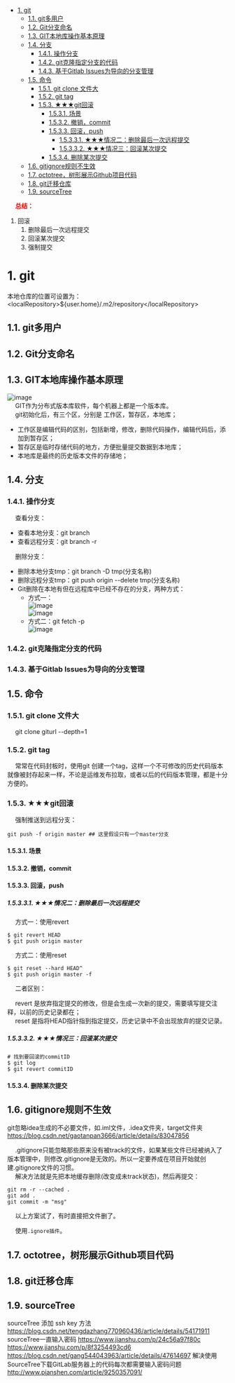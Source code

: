 
<!-- TOC -->

- [1. git](#1-git)
    - [1.1. git多用户](#11-git多用户)
    - [1.2. Git分支命名](#12-git分支命名)
    - [1.3. GIT本地库操作基本原理](#13-git本地库操作基本原理)
    - [1.4. 分支](#14-分支)
        - [1.4.1. 操作分支](#141-操作分支)
        - [1.4.2. git克隆指定分支的代码](#142-git克隆指定分支的代码)
        - [1.4.3. 基于Gitlab Issues为导向的分支管理](#143-基于gitlab-issues为导向的分支管理)
    - [1.5. 命令](#15-命令)
        - [1.5.1. git clone 文件大](#151-git-clone-文件大)
        - [1.5.2. git tag](#152-git-tag)
        - [1.5.3. ★★★git回滚](#153-★★★git回滚)
            - [1.5.3.1. 场景](#1531-场景)
            - [1.5.3.2. 撤销，commit](#1532-撤销commit)
            - [1.5.3.3. 回滚，push](#1533-回滚push)
                - [1.5.3.3.1. ★★★情况二：删除最后一次远程提交](#15331-★★★情况二删除最后一次远程提交)
                - [1.5.3.3.2. ★★★情况三：回滚某次提交](#15332-★★★情况三回滚某次提交)
            - [1.5.3.4. 删除某次提交](#1534-删除某次提交)
    - [1.6. gitignore规则不生效](#16-gitignore规则不生效)
    - [1.7. octotree，树形展示Github项目代码](#17-octotree树形展示github项目代码)
    - [1.8. git迁移仓库](#18-git迁移仓库)
    - [1.9. sourceTree](#19-sourcetree)

<!-- /TOC -->


&emsp; **<font color = "red">总结：</font>**  
1. 回滚  
    1. 删除最后一次远程提交
    2. 回滚某次提交
    3. 强制提交  


# 1. git

<!--
Git 实用技巧记录 
https://mp.weixin.qq.com/s/vQ5uzwGmvvI844Ehj2iZ9w

用21张图，把Git 工作原理彻底说清楚 
https://mp.weixin.qq.com/s/tzq0dBTSqpp-V89L5Y1IOg

git clone时报RPC failed; curl 18 transfer closed with outstanding read data remaining
https://www.cnblogs.com/zjfjava/p/10392150.html

git书籍  
https://mp.weixin.qq.com/s/bT7VXffqHuzUZUY5c4ce7A
 如何自动同步博客到 Github 主页？ 
 https://mp.weixin.qq.com/s/J2sIku38WxL4ge4W5DP2hw
-->

<!-- 本地仓库的位置 -->
本地仓库的位置可设置为：\<localRepository\>${user.home}/.m2/repository\</localRepository\>

## 1.1. git多用户
<!-- 
一台电脑上配置并使用两个github账号
https://zhuanlan.zhihu.com/p/191589172
https://www.cnblogs.com/xjnotxj/p/5845574.html
-->

## 1.2. Git分支命名  
<!-- 
 别乱提交代码了，你必须知道的 Git 分支开发规范！ 
 https://mp.weixin.qq.com/s/w5gcDgQKYFmzel6Jnc0u4A
-->

## 1.3. GIT本地库操作基本原理  

![image](http://www.wt1814.com/static/view/images/projectManage/git/git-4.png)  
&emsp; GIT作为分布式版本库软件，每个机器上都是一个版本库。  
&emsp; git初始化后，有三个区，分别是 工作区，暂存区，本地库；  

* 工作区是编辑代码的区别，包括新增，修改，删除代码操作，编辑代码后，添加到暂存区；  
* 暂存区是临时存储代码的地方，方便批量提交数据到本地库；  
* 本地库是最终的历史版本文件的存储地；  

## 1.4. 分支
<!-- 
https://jingyan.baidu.com/article/a17d52854e164dc098c8f2b0.html
-->
### 1.4.1. 操作分支
&emsp; 查看分支：  
* 查看本地分支：git branch
* 查看远程分支：git branch -r


&emsp; 删除分支：  
* 删除本地分支tmp：git branch -D tmp(分支名称)  
* 删除远程分支tmp：git push origin --delete tmp(分支名称) 
* Git删除在本地有但在远程库中已经不存在的分支，两种方式：  
    * 方式一：  
    ![image](http://www.wt1814.com/static/view/images/projectManage/git/git-1.png)  
    ![image](http://www.wt1814.com/static/view/images/projectManage/git/git-2.png)  
    * 方式二：git fetch -p    
    ![image](http://www.wt1814.com/static/view/images/projectManage/git/git-3.png)  


### 1.4.2. git克隆指定分支的代码
<!-- 

https://www.cnblogs.com/nylcy/p/6569284.html
--> 

### 1.4.3. 基于Gitlab Issues为导向的分支管理
<!--
9种提高 GitHub 国内访问速度的方案
https://juejin.cn/post/7043960479181438983?share_token=25e7cfba-e5e8-4a51-9237-6e922f9a15c4#heading-4

基于Gitlab Issues为导向的分支管理
https://blog.csdn.net/u011423145/article/details/107860812
-->

## 1.5. 命令

### 1.5.1. git clone 文件大
&emsp; git clone giturl --depth=1  


### 1.5.2. git tag  
&emsp; 常常在代码封板时，使用git 创建一个tag，这样一个不可修改的历史代码版本就像被封存起来一样，不论是运维发布拉取，或者以后的代码版本管理，都是十分方便的。  


### 1.5.3. ★★★git回滚
<!--
https://blog.csdn.net/ligang2585116/article/details/71094887
https://zhuanlan.zhihu.com/p/137856034
https://blog.csdn.net/tsq292978891/article/details/78965693

-->

&emsp; 强制推送到远程分支：  

```text
git push -f origin master ## 这里假设只有一个master分支
```

#### 1.5.3.1. 场景  

#### 1.5.3.2. 撤销，commit  


#### 1.5.3.3. 回滚，push

##### 1.5.3.3.1. ★★★情况二：删除最后一次远程提交  
&emsp; 方式一：使用revert  

```text
$ git revert HEAD
$ git push origin master
```

&emsp; 方式二：使用reset

```text
$ git reset --hard HEAD^
$ git push origin master -f
```

&emsp; 二者区别：  

&emsp; revert 是放弃指定提交的修改，但是会生成一次新的提交，需要填写提交注释，以前的历史记录都在；  
&emsp; reset 是指将HEAD指针指到指定提交，历史记录中不会出现放弃的提交记录。  


##### 1.5.3.3.2. ★★★情况三：回滚某次提交  

```text
# 找到要回滚的commitID
$ git log
$ git revert commitID
```


#### 1.5.3.4. 删除某次提交



## 1.6. gitignore规则不生效  
<!-- 
idea忽略隐藏文件、文件夹的设置操作
https://www.cnblogs.com/sxdcgaq8080/p/9007883.html

https://blog.csdn.net/chao2016/article/details/81699358

-->

git忽略idea生成的不必要文件，如.iml文件，.idea文件夹，target文件夹
https://blog.csdn.net/gaotanpan3666/article/details/83047856


&emsp; .gitignore只能忽略那些原来没有被track的文件，如果某些文件已经被纳入了版本管理中，则修改.gitignore是无效的。所以一定要养成在项目开始就创建.gitignore文件的习惯。  
&emsp; 解决方法就是先把本地缓存删除(改变成未track状态)，然后再提交：  

```text
git rm -r --cached .
git add .
git commit -m "msg"
```

&emsp; 以上方案试了，有时直接把文件删了。  

&emsp; 使用`.ignore插件`。  

## 1.7. octotree，树形展示Github项目代码



## 1.8. git迁移仓库  


## 1.9. sourceTree
sourceTree 添加 ssh key 方法
https://blog.csdn.net/tengdazhang770960436/article/details/54171911
sourceTree一直输入密码
https://www.jianshu.com/p/24c56a97f80c
https://www.jianshu.com/p/8f3254493cd6
https://blog.csdn.net/gang544043963/article/details/47614697
解决使用SourceTree下载GitLab服务器上的代码每次都需要输入密码问题
http://www.pianshen.com/article/9250357091/
